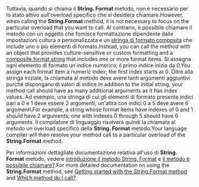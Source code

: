  
<span data-ttu-id="e38c2-101">Tuttavia, quando si chiama il **String. Format** metodo, non è necessario per lo stato attivo sull'overload specifico che si desidera chiamare.</span><span class="sxs-lookup"><span data-stu-id="e38c2-101">However, when calling the **String.Format** method, it is not necessary to focus on the particular overload that you want to call.</span></span> <span data-ttu-id="e38c2-102">Al contrario, è possibile chiamare il metodo con un oggetto che fornisce formattazione dipendente dalle impostazioni cultura o personalizzata e un [stringa di formato composita](~/docs/standard/base-types/composite-formatting.md) che include uno o più elementi di formato.</span><span class="sxs-lookup"><span data-stu-id="e38c2-102">Instead, you can call the method with an object that provides culture-sensitive or custom formatting and a [composite format string](~/docs/standard/base-types/composite-formatting.md) that includes one or more format items.</span></span> <span data-ttu-id="e38c2-103">Si assegna ogni elemento di formato un indice numerico; il primo indice inizia da 0.</span><span class="sxs-lookup"><span data-stu-id="e38c2-103">You assign each format item a numeric index; the first index starts at 0.</span></span> <span data-ttu-id="e38c2-104">Oltre alla stringa iniziale, la chiamata al metodo deve avere tanti argomenti aggiuntivi purché dispongano di valori di indice.</span><span class="sxs-lookup"><span data-stu-id="e38c2-104">In addition to the initial string, your method call should have as many additional arguments as it has index values.</span></span> <span data-ttu-id="e38c2-105">Ad esempio, una stringa di cui gli elementi di formato presente indici pari a 0 e 1 deve essere 2 argomenti; un'altra con indici 0 a 5 deve avere 6 argomenti.</span><span class="sxs-lookup"><span data-stu-id="e38c2-105">For example, a string whose format items have indexes of 0 and 1 should have 2 arguments; one with indexes 0 through 5 should have 6 arguments.</span></span> <span data-ttu-id="e38c2-106">Il compilatore di linguaggio risolverà quindi la chiamata al metodo un overload specifico della **String. Format** metodo.</span><span class="sxs-lookup"><span data-stu-id="e38c2-106">Your language compiler will then resolve your method call to a particular overload of the **String.Format** method.</span></span>   

<span data-ttu-id="e38c2-107">Per informazioni dettagliate documentazione relativa all'uso di **String. Format** metodo, vedere [introduzione il metodo String. Format](#Starting) e [il metodo è possibile chiamare?](#FTaskList).</span><span class="sxs-lookup"><span data-stu-id="e38c2-107">For more detailed documentation on using the **String.Format** method, see [Getting started with the String.Format method](#Starting) and [Which method do I call?](#FTaskList).</span></span>   
